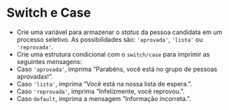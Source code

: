 # Switch e Case

- Crie uma variável para armazenar o _status_ da pessoa candidata em um processo seletivo. As possibilidades são: `'aprovada'`, `'lista'` ou `'reprovada'`.
- Crie uma estrutura condicional com o `switch/case` para imprimir as seguintes mensagens:
- Caso `'aprovada'`, imprima “Parabéns, você está no grupo de pessoas aprovadas!”.
- Caso `'lista'`, imprima “Você está na nossa lista de espera.”.
- Caso `'reprovada'`, imprima “Infelizmente, você reprovou.”.
- Caso `default`, imprima a mensagem “Informação incorreta.”.